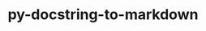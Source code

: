 ---
title: "py-docstring-to-markdown"
layout: cache
categories: [package, develop]
meta: {"compilers": ["none"], "num_specs": 129, "num_specs_by_stack": {"developer-tools-aarch64-linux-gnu": 44, "developer-tools-darwin": 41, "developer-tools-x86_64_v3-linux-gnu": 44, "root": 129}, "oss": ["centos7", "rhel8", "sequoia"], "platforms": ["darwin", "linux"], "stacks": ["developer-tools-aarch64-linux-gnu", "developer-tools-darwin", "developer-tools-x86_64_v3-linux-gnu", "root"], "targets": ["aarch64", "x86_64_v3"], "versions": ["0.11"]}
spec_details: [{"compiler": "none", "hash": "26id4rp4becaok7wonoyicfztylzir3n", "os": "centos7", "platform": "linux", "size": "-", "stacks": ["developer-tools-x86_64_v3-linux-gnu", "root"], "target": "x86_64_v3", "variants": ["build_system=python_pip"], "versions": ["0.11"]}, {"compiler": "none", "hash": "2bpdl7gmterlbkn44a4qodjtd4qzubsf", "os": "sequoia", "platform": "darwin", "size": "-", "stacks": ["developer-tools-darwin", "root"], "target": "aarch64", "variants": ["build_system=python_pip"], "versions": ["0.11"]}, {"compiler": "none", "hash": "2mulw2hk5kxbjalmekehmhlppio6ppzl", "os": "rhel8", "platform": "linux", "size": "-", "stacks": ["developer-tools-aarch64-linux-gnu", "root"], "target": "aarch64", "variants": ["build_system=python_pip"], "versions": ["0.11"]}, {"compiler": "none", "hash": "32kotx7oxmbqouqtp2di63tjwxh6duct", "os": "centos7", "platform": "linux", "size": "-", "stacks": ["developer-tools-x86_64_v3-linux-gnu", "root"], "target": "x86_64_v3", "variants": ["build_system=python_pip"], "versions": ["0.11"]}, {"compiler": "none", "hash": "3coqswyacok75r5bikvsrymflqr3foa6", "os": "rhel8", "platform": "linux", "size": "-", "stacks": ["developer-tools-aarch64-linux-gnu", "root"], "target": "aarch64", "variants": ["build_system=python_pip"], "versions": ["0.11"]}, {"compiler": "none", "hash": "3kxnce7y4mb7sv67tub73cbd6aalfavx", "os": "centos7", "platform": "linux", "size": "-", "stacks": ["developer-tools-x86_64_v3-linux-gnu", "root"], "target": "x86_64_v3", "variants": ["build_system=python_pip"], "versions": ["0.11"]}, {"compiler": "none", "hash": "43vmqmecsq4djxnvvjt4mcvnrerhe5bh", "os": "centos7", "platform": "linux", "size": "-", "stacks": ["developer-tools-x86_64_v3-linux-gnu", "root"], "target": "x86_64_v3", "variants": ["build_system=python_pip"], "versions": ["0.11"]}, {"compiler": "none", "hash": "4b6ztcljgask24kwptqsmajb2ptr7hfv", "os": "rhel8", "platform": "linux", "size": "-", "stacks": ["developer-tools-aarch64-linux-gnu", "root"], "target": "aarch64", "variants": ["build_system=python_pip"], "versions": ["0.11"]}, {"compiler": "none", "hash": "4dsyxgglmabtjfkcnfu6c7uphndvm252", "os": "centos7", "platform": "linux", "size": "-", "stacks": ["developer-tools-x86_64_v3-linux-gnu", "root"], "target": "x86_64_v3", "variants": ["build_system=python_pip"], "versions": ["0.11"]}, {"compiler": "none", "hash": "4efda3arbgpxyn5rkwzn3st64e2ei2zz", "os": "sequoia", "platform": "darwin", "size": "-", "stacks": ["developer-tools-darwin", "root"], "target": "aarch64", "variants": ["build_system=python_pip"], "versions": ["0.11"]}, {"compiler": "none", "hash": "4kokhcxslmobum72vpie3sp2erlfhc4y", "os": "rhel8", "platform": "linux", "size": "-", "stacks": ["developer-tools-aarch64-linux-gnu", "root"], "target": "aarch64", "variants": ["build_system=python_pip"], "versions": ["0.11"]}, {"compiler": "none", "hash": "4plyuq7bbrxxofvuzzzhh6wzxjge2v4l", "os": "rhel8", "platform": "linux", "size": "-", "stacks": ["developer-tools-aarch64-linux-gnu", "root"], "target": "aarch64", "variants": ["build_system=python_pip"], "versions": ["0.11"]}, {"compiler": "none", "hash": "5fj2pcbppf6ktwk5g7msqbatuih27yqr", "os": "rhel8", "platform": "linux", "size": "-", "stacks": ["developer-tools-aarch64-linux-gnu", "root"], "target": "aarch64", "variants": ["build_system=python_pip"], "versions": ["0.11"]}, {"compiler": "none", "hash": "5ysxjrgogz3kmty5bv3faherj5s3zvch", "os": "rhel8", "platform": "linux", "size": "-", "stacks": ["developer-tools-aarch64-linux-gnu", "root"], "target": "aarch64", "variants": ["build_system=python_pip"], "versions": ["0.11"]}, {"compiler": "none", "hash": "6463rl2yr4kzlwcn5e23h32ivdq2xxuk", "os": "sequoia", "platform": "darwin", "size": "-", "stacks": ["developer-tools-darwin", "root"], "target": "aarch64", "variants": ["build_system=python_pip"], "versions": ["0.11"]}, {"compiler": "none", "hash": "64jc4smiz6vys7vu72777w4zm3lphdi6", "os": "sequoia", "platform": "darwin", "size": "-", "stacks": ["developer-tools-darwin", "root"], "target": "aarch64", "variants": ["build_system=python_pip"], "versions": ["0.11"]}, {"compiler": "none", "hash": "6ebfbs6yqz2wdkypsafvj6q53xlgekwx", "os": "centos7", "platform": "linux", "size": "-", "stacks": ["developer-tools-x86_64_v3-linux-gnu", "root"], "target": "x86_64_v3", "variants": ["build_system=python_pip"], "versions": ["0.11"]}, {"compiler": "none", "hash": "6gzzg4e73hpfbpfv74gvrvoaqmxeyroh", "os": "rhel8", "platform": "linux", "size": "-", "stacks": ["developer-tools-aarch64-linux-gnu", "root"], "target": "aarch64", "variants": ["build_system=python_pip"], "versions": ["0.11"]}, {"compiler": "none", "hash": "6lbfkeflmt25xzq2iduna5ivdqs7o3ca", "os": "rhel8", "platform": "linux", "size": "-", "stacks": ["developer-tools-aarch64-linux-gnu", "root"], "target": "aarch64", "variants": ["build_system=python_pip"], "versions": ["0.11"]}, {"compiler": "none", "hash": "7hor25o44px5a2pa72f26fkevnuogzg7", "os": "sequoia", "platform": "darwin", "size": "-", "stacks": ["developer-tools-darwin", "root"], "target": "aarch64", "variants": ["build_system=python_pip"], "versions": ["0.11"]}, {"compiler": "none", "hash": "7vr334wx2wnmfnsdwnsw7sdlyc74jb2r", "os": "rhel8", "platform": "linux", "size": "-", "stacks": ["developer-tools-aarch64-linux-gnu", "root"], "target": "aarch64", "variants": ["build_system=python_pip"], "versions": ["0.11"]}, {"compiler": "none", "hash": "a3er3jhz5ucenm5vk5mymcu6t5kikwna", "os": "sequoia", "platform": "darwin", "size": "-", "stacks": ["developer-tools-darwin", "root"], "target": "aarch64", "variants": ["build_system=python_pip"], "versions": ["0.11"]}, {"compiler": "none", "hash": "aompnpvoonjtyfy54zun66es3kyqf4wi", "os": "centos7", "platform": "linux", "size": "-", "stacks": ["developer-tools-x86_64_v3-linux-gnu", "root"], "target": "x86_64_v3", "variants": ["build_system=python_pip"], "versions": ["0.11"]}, {"compiler": "none", "hash": "aowwnrife3xatqecikkvionk3l3q6zq3", "os": "centos7", "platform": "linux", "size": "-", "stacks": ["developer-tools-x86_64_v3-linux-gnu", "root"], "target": "x86_64_v3", "variants": ["build_system=python_pip"], "versions": ["0.11"]}, {"compiler": "none", "hash": "avap6izsmy6o453gzoaupztfxugckthi", "os": "rhel8", "platform": "linux", "size": "-", "stacks": ["developer-tools-aarch64-linux-gnu", "root"], "target": "aarch64", "variants": ["build_system=python_pip"], "versions": ["0.11"]}, {"compiler": "none", "hash": "b5fwct7x6lorij7qwutsggg6eeg4penh", "os": "centos7", "platform": "linux", "size": "-", "stacks": ["developer-tools-x86_64_v3-linux-gnu", "root"], "target": "x86_64_v3", "variants": ["build_system=python_pip"], "versions": ["0.11"]}, {"compiler": "none", "hash": "bh4oz3xeus2rr2wlj67ubl2auiuqojsc", "os": "sequoia", "platform": "darwin", "size": "-", "stacks": ["developer-tools-darwin", "root"], "target": "aarch64", "variants": ["build_system=python_pip"], "versions": ["0.11"]}, {"compiler": "none", "hash": "bio3664syrfa5oen3ayu575rhhkhabcm", "os": "sequoia", "platform": "darwin", "size": "-", "stacks": ["developer-tools-darwin", "root"], "target": "aarch64", "variants": ["build_system=python_pip"], "versions": ["0.11"]}, {"compiler": "none", "hash": "bwr5t57v75mtqktgegxtl464fu6ecasy", "os": "rhel8", "platform": "linux", "size": "-", "stacks": ["developer-tools-aarch64-linux-gnu", "root"], "target": "aarch64", "variants": ["build_system=python_pip"], "versions": ["0.11"]}, {"compiler": "none", "hash": "bypuf7oawkfxibcdkhjnldbfxewahbb6", "os": "centos7", "platform": "linux", "size": "-", "stacks": ["developer-tools-x86_64_v3-linux-gnu", "root"], "target": "x86_64_v3", "variants": ["build_system=python_pip"], "versions": ["0.11"]}, {"compiler": "none", "hash": "bywtr5lilzmd2bc6b2b5ggvh4a3qhdc5", "os": "rhel8", "platform": "linux", "size": "-", "stacks": ["developer-tools-aarch64-linux-gnu", "root"], "target": "aarch64", "variants": ["build_system=python_pip"], "versions": ["0.11"]}, {"compiler": "none", "hash": "bzt7hhkruje55g3cchvmopr2kvzfssc5", "os": "sequoia", "platform": "darwin", "size": "-", "stacks": ["developer-tools-darwin", "root"], "target": "aarch64", "variants": ["build_system=python_pip"], "versions": ["0.11"]}, {"compiler": "none", "hash": "c3qa6naa6wzdu24r5oebqu5pezvyr5ul", "os": "rhel8", "platform": "linux", "size": "-", "stacks": ["developer-tools-aarch64-linux-gnu", "root"], "target": "aarch64", "variants": ["build_system=python_pip"], "versions": ["0.11"]}, {"compiler": "none", "hash": "ca4lc54xoko5a6rt3xmqcszonvmanccf", "os": "centos7", "platform": "linux", "size": "-", "stacks": ["developer-tools-x86_64_v3-linux-gnu", "root"], "target": "x86_64_v3", "variants": ["build_system=python_pip"], "versions": ["0.11"]}, {"compiler": "none", "hash": "cqqavgskdxhrk6dkv2xv5zg627zh6ox5", "os": "sequoia", "platform": "darwin", "size": "-", "stacks": ["developer-tools-darwin", "root"], "target": "aarch64", "variants": ["build_system=python_pip"], "versions": ["0.11"]}, {"compiler": "none", "hash": "cwispjcehkqvwrxsokdizsbdbgikvkp5", "os": "rhel8", "platform": "linux", "size": "-", "stacks": ["developer-tools-aarch64-linux-gnu", "root"], "target": "aarch64", "variants": ["build_system=python_pip"], "versions": ["0.11"]}, {"compiler": "none", "hash": "cyjp77k62jptmnu3lcvbxtwfi3k34zv7", "os": "sequoia", "platform": "darwin", "size": "-", "stacks": ["developer-tools-darwin", "root"], "target": "aarch64", "variants": ["build_system=python_pip"], "versions": ["0.11"]}, {"compiler": "none", "hash": "czznkalpy5eo64yvkgxbuhxkg6drapnb", "os": "centos7", "platform": "linux", "size": "-", "stacks": ["developer-tools-x86_64_v3-linux-gnu", "root"], "target": "x86_64_v3", "variants": ["build_system=python_pip"], "versions": ["0.11"]}, {"compiler": "none", "hash": "daesqkybj4nrx62zn4rdra754x2zkjhw", "os": "rhel8", "platform": "linux", "size": "-", "stacks": ["developer-tools-aarch64-linux-gnu", "root"], "target": "aarch64", "variants": ["build_system=python_pip"], "versions": ["0.11"]}, {"compiler": "none", "hash": "dm5au555sdo4x46wcs5ulxwxsv4fwfaz", "os": "sequoia", "platform": "darwin", "size": "-", "stacks": ["developer-tools-darwin", "root"], "target": "aarch64", "variants": ["build_system=python_pip"], "versions": ["0.11"]}, {"compiler": "none", "hash": "dv6ju6bqqkg23pzbuedpldifmznr7tet", "os": "sequoia", "platform": "darwin", "size": "-", "stacks": ["developer-tools-darwin", "root"], "target": "aarch64", "variants": ["build_system=python_pip"], "versions": ["0.11"]}, {"compiler": "none", "hash": "dxxt7qo6yalepep57lnrbtqlp7d3b5qq", "os": "rhel8", "platform": "linux", "size": "-", "stacks": ["developer-tools-aarch64-linux-gnu", "root"], "target": "aarch64", "variants": ["build_system=python_pip"], "versions": ["0.11"]}, {"compiler": "none", "hash": "dymsxmp7xq5pp35ilpb423koqman2srp", "os": "rhel8", "platform": "linux", "size": "-", "stacks": ["developer-tools-aarch64-linux-gnu", "root"], "target": "aarch64", "variants": ["build_system=python_pip"], "versions": ["0.11"]}, {"compiler": "none", "hash": "e7iqoszmnfmrlhde5zvynbp4waalyxmw", "os": "rhel8", "platform": "linux", "size": "-", "stacks": ["developer-tools-aarch64-linux-gnu", "root"], "target": "aarch64", "variants": ["build_system=python_pip"], "versions": ["0.11"]}, {"compiler": "none", "hash": "efkcfyvpyijr5ugn4qi7ym2yn27cqkke", "os": "centos7", "platform": "linux", "size": "-", "stacks": ["developer-tools-x86_64_v3-linux-gnu", "root"], "target": "x86_64_v3", "variants": ["build_system=python_pip"], "versions": ["0.11"]}, {"compiler": "none", "hash": "ehwvizu7ouojjv7ucrja6zubp4xqayol", "os": "sequoia", "platform": "darwin", "size": "-", "stacks": ["developer-tools-darwin", "root"], "target": "aarch64", "variants": ["build_system=python_pip"], "versions": ["0.11"]}, {"compiler": "none", "hash": "eokfryi6grijnl3el5za2h7gb2joxvdm", "os": "sequoia", "platform": "darwin", "size": "-", "stacks": ["developer-tools-darwin", "root"], "target": "aarch64", "variants": ["build_system=python_pip"], "versions": ["0.11"]}, {"compiler": "none", "hash": "eyazw57ld7f5lg2jyoco7vfpgxbabw2n", "os": "sequoia", "platform": "darwin", "size": "-", "stacks": ["developer-tools-darwin", "root"], "target": "aarch64", "variants": ["build_system=python_pip"], "versions": ["0.11"]}, {"compiler": "none", "hash": "ezz6eycozgrntv3dxusjqp2cir2mc4rq", "os": "sequoia", "platform": "darwin", "size": "-", "stacks": ["developer-tools-darwin", "root"], "target": "aarch64", "variants": ["build_system=python_pip"], "versions": ["0.11"]}, {"compiler": "none", "hash": "f6qicftv6oaubzowd7rifisvvruufdpr", "os": "centos7", "platform": "linux", "size": "-", "stacks": ["developer-tools-x86_64_v3-linux-gnu", "root"], "target": "x86_64_v3", "variants": ["build_system=python_pip"], "versions": ["0.11"]}, {"compiler": "none", "hash": "flawi34i4aiibfmxxcqsr5bdxujzjq6h", "os": "rhel8", "platform": "linux", "size": "-", "stacks": ["developer-tools-aarch64-linux-gnu", "root"], "target": "aarch64", "variants": ["build_system=python_pip"], "versions": ["0.11"]}, {"compiler": "none", "hash": "flyvvr26273yscucjqkeagcrhhk4uhkl", "os": "centos7", "platform": "linux", "size": "-", "stacks": ["developer-tools-x86_64_v3-linux-gnu", "root"], "target": "x86_64_v3", "variants": ["build_system=python_pip"], "versions": ["0.11"]}, {"compiler": "none", "hash": "fo5hzilq4ycugzfc6akido6wstg4y2mt", "os": "centos7", "platform": "linux", "size": "-", "stacks": ["developer-tools-x86_64_v3-linux-gnu", "root"], "target": "x86_64_v3", "variants": ["build_system=python_pip"], "versions": ["0.11"]}, {"compiler": "none", "hash": "g3jpctw62dkypxqemqgtixr7ite45b6n", "os": "centos7", "platform": "linux", "size": "-", "stacks": ["developer-tools-x86_64_v3-linux-gnu", "root"], "target": "x86_64_v3", "variants": ["build_system=python_pip"], "versions": ["0.11"]}, {"compiler": "none", "hash": "g4idh2ct2igqdybwyxejqjm5gv5lqsng", "os": "centos7", "platform": "linux", "size": "-", "stacks": ["developer-tools-x86_64_v3-linux-gnu", "root"], "target": "x86_64_v3", "variants": ["build_system=python_pip"], "versions": ["0.11"]}, {"compiler": "none", "hash": "gci7vghyen3yazalbdmus22z2agzlnfk", "os": "centos7", "platform": "linux", "size": "-", "stacks": ["developer-tools-x86_64_v3-linux-gnu", "root"], "target": "x86_64_v3", "variants": ["build_system=python_pip"], "versions": ["0.11"]}, {"compiler": "none", "hash": "gk6uxwxhnauba6kbuhllu2y5mocy2rr6", "os": "centos7", "platform": "linux", "size": "-", "stacks": ["developer-tools-x86_64_v3-linux-gnu", "root"], "target": "x86_64_v3", "variants": ["build_system=python_pip"], "versions": ["0.11"]}, {"compiler": "none", "hash": "h2tkqxyidzsmehoesvgu5rqhfkoxoeu4", "os": "rhel8", "platform": "linux", "size": "-", "stacks": ["developer-tools-aarch64-linux-gnu", "root"], "target": "aarch64", "variants": ["build_system=python_pip"], "versions": ["0.11"]}, {"compiler": "none", "hash": "h4322zih7wivgvhfai7jfymcd2xk5e5z", "os": "centos7", "platform": "linux", "size": "-", "stacks": ["developer-tools-x86_64_v3-linux-gnu", "root"], "target": "x86_64_v3", "variants": ["build_system=python_pip"], "versions": ["0.11"]}, {"compiler": "none", "hash": "hgzoackncwulq42vykwqp6vwitgqfudl", "os": "centos7", "platform": "linux", "size": "-", "stacks": ["developer-tools-x86_64_v3-linux-gnu", "root"], "target": "x86_64_v3", "variants": ["build_system=python_pip"], "versions": ["0.11"]}, {"compiler": "none", "hash": "hlr3meb5ydxsckw6ovt7ge2iuq26utsz", "os": "sequoia", "platform": "darwin", "size": "-", "stacks": ["developer-tools-darwin", "root"], "target": "aarch64", "variants": ["build_system=python_pip"], "versions": ["0.11"]}, {"compiler": "none", "hash": "hrsl6hf27edplecumova5loomiw7qam5", "os": "sequoia", "platform": "darwin", "size": "-", "stacks": ["developer-tools-darwin", "root"], "target": "aarch64", "variants": ["build_system=python_pip"], "versions": ["0.11"]}, {"compiler": "none", "hash": "i3oewofzgmt2sfv2zf74b7tyqzap2jmm", "os": "centos7", "platform": "linux", "size": "-", "stacks": ["developer-tools-x86_64_v3-linux-gnu", "root"], "target": "x86_64_v3", "variants": ["build_system=python_pip"], "versions": ["0.11"]}, {"compiler": "none", "hash": "iig372qi5vqshglvqj56yl3jza4vkc57", "os": "rhel8", "platform": "linux", "size": "-", "stacks": ["developer-tools-aarch64-linux-gnu", "root"], "target": "aarch64", "variants": ["build_system=python_pip"], "versions": ["0.11"]}, {"compiler": "none", "hash": "imealj2izkbvlrhajjzd7jqvw57sqifk", "os": "sequoia", "platform": "darwin", "size": "-", "stacks": ["developer-tools-darwin", "root"], "target": "aarch64", "variants": ["build_system=python_pip"], "versions": ["0.11"]}, {"compiler": "none", "hash": "izvl4rx7risnjeden7ztf7fivfyurgco", "os": "centos7", "platform": "linux", "size": "-", "stacks": ["developer-tools-x86_64_v3-linux-gnu", "root"], "target": "x86_64_v3", "variants": ["build_system=python_pip"], "versions": ["0.11"]}, {"compiler": "none", "hash": "j74idorpgzmfg2bbqho4bsrrnnkeczc5", "os": "sequoia", "platform": "darwin", "size": "-", "stacks": ["developer-tools-darwin", "root"], "target": "aarch64", "variants": ["build_system=python_pip"], "versions": ["0.11"]}, {"compiler": "none", "hash": "jcq4py2phgirfxhts24xshvmn4ygzd3q", "os": "centos7", "platform": "linux", "size": "-", "stacks": ["developer-tools-x86_64_v3-linux-gnu", "root"], "target": "x86_64_v3", "variants": ["build_system=python_pip"], "versions": ["0.11"]}, {"compiler": "none", "hash": "jgwhn7guu4mczpnbmlsjb6hqqwfbl3rk", "os": "centos7", "platform": "linux", "size": "-", "stacks": ["developer-tools-x86_64_v3-linux-gnu", "root"], "target": "x86_64_v3", "variants": ["build_system=python_pip"], "versions": ["0.11"]}, {"compiler": "none", "hash": "jrbhvm3x3frrb7qypxycgpolku2dyxko", "os": "rhel8", "platform": "linux", "size": "-", "stacks": ["developer-tools-aarch64-linux-gnu", "root"], "target": "aarch64", "variants": ["build_system=python_pip"], "versions": ["0.11"]}, {"compiler": "none", "hash": "jvhfhneigh4coxsz36ieghdfnvq2gqdp", "os": "sequoia", "platform": "darwin", "size": "-", "stacks": ["developer-tools-darwin", "root"], "target": "aarch64", "variants": ["build_system=python_pip"], "versions": ["0.11"]}, {"compiler": "none", "hash": "k3gbwa2uvpciydixrr2q6xzk7lck4ap4", "os": "centos7", "platform": "linux", "size": "-", "stacks": ["developer-tools-x86_64_v3-linux-gnu", "root"], "target": "x86_64_v3", "variants": ["build_system=python_pip"], "versions": ["0.11"]}, {"compiler": "none", "hash": "k3ic6am3netsmu2fafpl4k4rvo2gtjn7", "os": "rhel8", "platform": "linux", "size": "-", "stacks": ["developer-tools-aarch64-linux-gnu", "root"], "target": "aarch64", "variants": ["build_system=python_pip"], "versions": ["0.11"]}, {"compiler": "none", "hash": "k5xxa4fdkofwriausqyoger2rp4vbvdl", "os": "sequoia", "platform": "darwin", "size": "-", "stacks": ["developer-tools-darwin", "root"], "target": "aarch64", "variants": ["build_system=python_pip"], "versions": ["0.11"]}, {"compiler": "none", "hash": "kgukauttwwfyf3gsgwyl5imqxcbdqns3", "os": "centos7", "platform": "linux", "size": "-", "stacks": ["developer-tools-x86_64_v3-linux-gnu", "root"], "target": "x86_64_v3", "variants": ["build_system=python_pip"], "versions": ["0.11"]}, {"compiler": "none", "hash": "kptymet5j75xkk77joqxo54h7jazhzon", "os": "rhel8", "platform": "linux", "size": "-", "stacks": ["developer-tools-aarch64-linux-gnu", "root"], "target": "aarch64", "variants": ["build_system=python_pip"], "versions": ["0.11"]}, {"compiler": "none", "hash": "l6frezjvclqesf4aigakgp2ey6budqmg", "os": "sequoia", "platform": "darwin", "size": "-", "stacks": ["developer-tools-darwin", "root"], "target": "aarch64", "variants": ["build_system=python_pip"], "versions": ["0.11"]}, {"compiler": "none", "hash": "ljmryvgkfaskgu6qomooylitjrworddv", "os": "centos7", "platform": "linux", "size": "-", "stacks": ["developer-tools-x86_64_v3-linux-gnu", "root"], "target": "x86_64_v3", "variants": ["build_system=python_pip"], "versions": ["0.11"]}, {"compiler": "none", "hash": "lnxbphffn6yynom6or6eijehqdwoem6f", "os": "sequoia", "platform": "darwin", "size": "-", "stacks": ["developer-tools-darwin", "root"], "target": "aarch64", "variants": ["build_system=python_pip"], "versions": ["0.11"]}, {"compiler": "none", "hash": "lqxhcteqg5jtlnhfvkg3tge2jf4rgnws", "os": "rhel8", "platform": "linux", "size": "-", "stacks": ["developer-tools-aarch64-linux-gnu", "root"], "target": "aarch64", "variants": ["build_system=python_pip"], "versions": ["0.11"]}, {"compiler": "none", "hash": "lvb5adzjwlyptxnlfl424cvmowlntdw2", "os": "centos7", "platform": "linux", "size": "-", "stacks": ["developer-tools-x86_64_v3-linux-gnu", "root"], "target": "x86_64_v3", "variants": ["build_system=python_pip"], "versions": ["0.11"]}, {"compiler": "none", "hash": "m43ktnvrmjxne5zktkdd2d45cbc37meg", "os": "sequoia", "platform": "darwin", "size": "-", "stacks": ["developer-tools-darwin", "root"], "target": "aarch64", "variants": ["build_system=python_pip"], "versions": ["0.11"]}, {"compiler": "none", "hash": "mhzub3t3in3chefcietvtb7rv5v5fhhv", "os": "rhel8", "platform": "linux", "size": "-", "stacks": ["developer-tools-aarch64-linux-gnu", "root"], "target": "aarch64", "variants": ["build_system=python_pip"], "versions": ["0.11"]}, {"compiler": "none", "hash": "mlhlzw54fgyd63g7snuqbxe7nnv2vi2g", "os": "centos7", "platform": "linux", "size": "-", "stacks": ["developer-tools-x86_64_v3-linux-gnu", "root"], "target": "x86_64_v3", "variants": ["build_system=python_pip"], "versions": ["0.11"]}, {"compiler": "none", "hash": "mvmxjsrtwzbqd3vuljiif6mvci2gbhmj", "os": "centos7", "platform": "linux", "size": "-", "stacks": ["developer-tools-x86_64_v3-linux-gnu", "root"], "target": "x86_64_v3", "variants": ["build_system=python_pip"], "versions": ["0.11"]}, {"compiler": "none", "hash": "n46j65aaj42tpdqfkt3cdhopqtwbuot6", "os": "rhel8", "platform": "linux", "size": "-", "stacks": ["developer-tools-aarch64-linux-gnu", "root"], "target": "aarch64", "variants": ["build_system=python_pip"], "versions": ["0.11"]}, {"compiler": "none", "hash": "nri4xg75aje5gdtqujcwzi5yl5b4lc7c", "os": "rhel8", "platform": "linux", "size": "-", "stacks": ["developer-tools-aarch64-linux-gnu", "root"], "target": "aarch64", "variants": ["build_system=python_pip"], "versions": ["0.11"]}, {"compiler": "none", "hash": "on3dicqqm3p7qzgfzul7c5giyxxl3p32", "os": "sequoia", "platform": "darwin", "size": "-", "stacks": ["developer-tools-darwin", "root"], "target": "aarch64", "variants": ["build_system=python_pip"], "versions": ["0.11"]}, {"compiler": "none", "hash": "pfdpyfhys6h6pdy5fos5jvjbzu4ivcug", "os": "rhel8", "platform": "linux", "size": "-", "stacks": ["developer-tools-aarch64-linux-gnu", "root"], "target": "aarch64", "variants": ["build_system=python_pip"], "versions": ["0.11"]}, {"compiler": "none", "hash": "pikprfuenum6gicqev6gthov34u2rudf", "os": "centos7", "platform": "linux", "size": "-", "stacks": ["developer-tools-x86_64_v3-linux-gnu", "root"], "target": "x86_64_v3", "variants": ["build_system=python_pip"], "versions": ["0.11"]}, {"compiler": "none", "hash": "ppbaflhemiup5ckxwkkwflstj5rfqmp3", "os": "centos7", "platform": "linux", "size": "-", "stacks": ["developer-tools-x86_64_v3-linux-gnu", "root"], "target": "x86_64_v3", "variants": ["build_system=python_pip"], "versions": ["0.11"]}, {"compiler": "none", "hash": "pv2sjy6cwnhg4edhbexth3ncd2pubdi7", "os": "sequoia", "platform": "darwin", "size": "-", "stacks": ["developer-tools-darwin", "root"], "target": "aarch64", "variants": ["build_system=python_pip"], "versions": ["0.11"]}, {"compiler": "none", "hash": "q4xoufdepdkoycfrr2zrstztmvq63tma", "os": "sequoia", "platform": "darwin", "size": "-", "stacks": ["developer-tools-darwin", "root"], "target": "aarch64", "variants": ["build_system=python_pip"], "versions": ["0.11"]}, {"compiler": "none", "hash": "qjainpy3sjiau4jamafm36qvirixmao3", "os": "rhel8", "platform": "linux", "size": "-", "stacks": ["developer-tools-aarch64-linux-gnu", "root"], "target": "aarch64", "variants": ["build_system=python_pip"], "versions": ["0.11"]}, {"compiler": "none", "hash": "qveggboav6mtqorl3rw6uajfsztlwhsg", "os": "sequoia", "platform": "darwin", "size": "-", "stacks": ["developer-tools-darwin", "root"], "target": "aarch64", "variants": ["build_system=python_pip"], "versions": ["0.11"]}, {"compiler": "none", "hash": "rhrmeok7jmjf3jxx6avozmub3bjjq6y4", "os": "rhel8", "platform": "linux", "size": "-", "stacks": ["developer-tools-aarch64-linux-gnu", "root"], "target": "aarch64", "variants": ["build_system=python_pip"], "versions": ["0.11"]}, {"compiler": "none", "hash": "rm2dyusr4y5uywq3ajvzbwar5wzxzb5i", "os": "rhel8", "platform": "linux", "size": "-", "stacks": ["developer-tools-aarch64-linux-gnu", "root"], "target": "aarch64", "variants": ["build_system=python_pip"], "versions": ["0.11"]}, {"compiler": "none", "hash": "rtdf2vdi5t364yiqbjdgnt3acfun4dbk", "os": "rhel8", "platform": "linux", "size": "-", "stacks": ["developer-tools-aarch64-linux-gnu", "root"], "target": "aarch64", "variants": ["build_system=python_pip"], "versions": ["0.11"]}, {"compiler": "none", "hash": "s2aec6ow3ocarjunts2u4oghgeooxvyv", "os": "centos7", "platform": "linux", "size": "-", "stacks": ["developer-tools-x86_64_v3-linux-gnu", "root"], "target": "x86_64_v3", "variants": ["build_system=python_pip"], "versions": ["0.11"]}, {"compiler": "none", "hash": "s7bds2wz7hp67wo4z5j5o6i4senhr3or", "os": "sequoia", "platform": "darwin", "size": "-", "stacks": ["developer-tools-darwin", "root"], "target": "aarch64", "variants": ["build_system=python_pip"], "versions": ["0.11"]}, {"compiler": "none", "hash": "sblw2vrcntfyudqomkfjlv2rsre2mo6m", "os": "centos7", "platform": "linux", "size": "-", "stacks": ["developer-tools-x86_64_v3-linux-gnu", "root"], "target": "x86_64_v3", "variants": ["build_system=python_pip"], "versions": ["0.11"]}, {"compiler": "none", "hash": "sefphltzul7nezipw5n72t7dgz6a7ugt", "os": "centos7", "platform": "linux", "size": "-", "stacks": ["developer-tools-x86_64_v3-linux-gnu", "root"], "target": "x86_64_v3", "variants": ["build_system=python_pip"], "versions": ["0.11"]}, {"compiler": "none", "hash": "sgv2fvtryrb4dufznlorte3wc3u6wbn4", "os": "rhel8", "platform": "linux", "size": "-", "stacks": ["developer-tools-aarch64-linux-gnu", "root"], "target": "aarch64", "variants": ["build_system=python_pip"], "versions": ["0.11"]}, {"compiler": "none", "hash": "so7o6z4ogpkmourgmu2ss3zadcezu3n3", "os": "rhel8", "platform": "linux", "size": "-", "stacks": ["developer-tools-aarch64-linux-gnu", "root"], "target": "aarch64", "variants": ["build_system=python_pip"], "versions": ["0.11"]}, {"compiler": "none", "hash": "tevqh44b6mixnsbqgmyyvfmjxsdk3mih", "os": "rhel8", "platform": "linux", "size": "-", "stacks": ["developer-tools-aarch64-linux-gnu", "root"], "target": "aarch64", "variants": ["build_system=python_pip"], "versions": ["0.11"]}, {"compiler": "none", "hash": "tntjbo4tcwbygcxjjs7bfyx53nle3s4e", "os": "rhel8", "platform": "linux", "size": "-", "stacks": ["developer-tools-aarch64-linux-gnu", "root"], "target": "aarch64", "variants": ["build_system=python_pip"], "versions": ["0.11"]}, {"compiler": "none", "hash": "tumbsewc7m46cimieqysfvvyk42ogzn3", "os": "sequoia", "platform": "darwin", "size": "-", "stacks": ["developer-tools-darwin", "root"], "target": "aarch64", "variants": ["build_system=python_pip"], "versions": ["0.11"]}, {"compiler": "none", "hash": "txguqxjmuebcafvjtsuqhzypsbwe5rme", "os": "sequoia", "platform": "darwin", "size": "-", "stacks": ["developer-tools-darwin", "root"], "target": "aarch64", "variants": ["build_system=python_pip"], "versions": ["0.11"]}, {"compiler": "none", "hash": "ujvyqi5u55znrgh5dd4tfvotxt35dglj", "os": "rhel8", "platform": "linux", "size": "-", "stacks": ["developer-tools-aarch64-linux-gnu", "root"], "target": "aarch64", "variants": ["build_system=python_pip"], "versions": ["0.11"]}, {"compiler": "none", "hash": "ukhpnvpfv7rmiqwhio3fysc6lmevnv2g", "os": "sequoia", "platform": "darwin", "size": "-", "stacks": ["developer-tools-darwin", "root"], "target": "aarch64", "variants": ["build_system=python_pip"], "versions": ["0.11"]}, {"compiler": "none", "hash": "upcyav4afln7ismv7us6f4lnxy2fbuxn", "os": "centos7", "platform": "linux", "size": "-", "stacks": ["developer-tools-x86_64_v3-linux-gnu", "root"], "target": "x86_64_v3", "variants": ["build_system=python_pip"], "versions": ["0.11"]}, {"compiler": "none", "hash": "vopmzyztatcjdcgip6majs5q5ypsefij", "os": "centos7", "platform": "linux", "size": "-", "stacks": ["developer-tools-x86_64_v3-linux-gnu", "root"], "target": "x86_64_v3", "variants": ["build_system=python_pip"], "versions": ["0.11"]}, {"compiler": "none", "hash": "vst4xa27i2ypnfilc5ckenxivpxsposc", "os": "sequoia", "platform": "darwin", "size": "-", "stacks": ["developer-tools-darwin", "root"], "target": "aarch64", "variants": ["build_system=python_pip"], "versions": ["0.11"]}, {"compiler": "none", "hash": "wdm6p45k2xcspzovrtmrcnr236jbmldz", "os": "centos7", "platform": "linux", "size": "-", "stacks": ["developer-tools-x86_64_v3-linux-gnu", "root"], "target": "x86_64_v3", "variants": ["build_system=python_pip"], "versions": ["0.11"]}, {"compiler": "none", "hash": "wivu5z2z4j46v55526ilswsk42t2aosp", "os": "sequoia", "platform": "darwin", "size": "-", "stacks": ["developer-tools-darwin", "root"], "target": "aarch64", "variants": ["build_system=python_pip"], "versions": ["0.11"]}, {"compiler": "none", "hash": "wpntso3urpsqmxiswbg42atc43hzd3is", "os": "rhel8", "platform": "linux", "size": "-", "stacks": ["developer-tools-aarch64-linux-gnu", "root"], "target": "aarch64", "variants": ["build_system=python_pip"], "versions": ["0.11"]}, {"compiler": "none", "hash": "wrifmvsgcwuflh4nklku2ocibkv675qy", "os": "centos7", "platform": "linux", "size": "-", "stacks": ["developer-tools-x86_64_v3-linux-gnu", "root"], "target": "x86_64_v3", "variants": ["build_system=python_pip"], "versions": ["0.11"]}, {"compiler": "none", "hash": "ws733fkjqz7m66jvanmawvsie6ztif5a", "os": "rhel8", "platform": "linux", "size": "-", "stacks": ["developer-tools-aarch64-linux-gnu", "root"], "target": "aarch64", "variants": ["build_system=python_pip"], "versions": ["0.11"]}, {"compiler": "none", "hash": "x55p6aiufqpfc7s543fapxjpbwbqeh2u", "os": "sequoia", "platform": "darwin", "size": "-", "stacks": ["developer-tools-darwin", "root"], "target": "aarch64", "variants": ["build_system=python_pip"], "versions": ["0.11"]}, {"compiler": "none", "hash": "xnie6k37tkb62wozhfskllyyer4whkjq", "os": "rhel8", "platform": "linux", "size": "-", "stacks": ["developer-tools-aarch64-linux-gnu", "root"], "target": "aarch64", "variants": ["build_system=python_pip"], "versions": ["0.11"]}, {"compiler": "none", "hash": "yjop6dmf7odo75qz4pksuejwz3kb3rfj", "os": "centos7", "platform": "linux", "size": "-", "stacks": ["developer-tools-x86_64_v3-linux-gnu", "root"], "target": "x86_64_v3", "variants": ["build_system=python_pip"], "versions": ["0.11"]}, {"compiler": "none", "hash": "ywckjnurreuvqgbccghecsj4y26xtinl", "os": "sequoia", "platform": "darwin", "size": "-", "stacks": ["developer-tools-darwin", "root"], "target": "aarch64", "variants": ["build_system=python_pip"], "versions": ["0.11"]}, {"compiler": "none", "hash": "z6koftbhhz2s3rlw73llynkuznjuoz7e", "os": "rhel8", "platform": "linux", "size": "-", "stacks": ["developer-tools-aarch64-linux-gnu", "root"], "target": "aarch64", "variants": ["build_system=python_pip"], "versions": ["0.11"]}, {"compiler": "none", "hash": "zhbxbejs2jbelxuym6pvrfz44kzpjaq2", "os": "rhel8", "platform": "linux", "size": "-", "stacks": ["developer-tools-aarch64-linux-gnu", "root"], "target": "aarch64", "variants": ["build_system=python_pip"], "versions": ["0.11"]}, {"compiler": "none", "hash": "zj5uaccqqvqkn74poufvlkok7soqpgre", "os": "sequoia", "platform": "darwin", "size": "-", "stacks": ["developer-tools-darwin", "root"], "target": "aarch64", "variants": ["build_system=python_pip"], "versions": ["0.11"]}, {"compiler": "none", "hash": "zjcob4vrysxi4664p5j7hodgu5un3tis", "os": "sequoia", "platform": "darwin", "size": "-", "stacks": ["developer-tools-darwin", "root"], "target": "aarch64", "variants": ["build_system=python_pip"], "versions": ["0.11"]}, {"compiler": "none", "hash": "zoggmtdufvdedl374e2jjmbzllublkj7", "os": "sequoia", "platform": "darwin", "size": "-", "stacks": ["developer-tools-darwin", "root"], "target": "aarch64", "variants": ["build_system=python_pip"], "versions": ["0.11"]}, {"compiler": "none", "hash": "zs55ag3ecgw3dklfyrychzgu422n4opv", "os": "centos7", "platform": "linux", "size": "-", "stacks": ["developer-tools-x86_64_v3-linux-gnu", "root"], "target": "x86_64_v3", "variants": ["build_system=python_pip"], "versions": ["0.11"]}, {"compiler": "none", "hash": "zuqsf6sx4mkmo7behkv3q5xesowjr3yj", "os": "centos7", "platform": "linux", "size": "-", "stacks": ["developer-tools-x86_64_v3-linux-gnu", "root"], "target": "x86_64_v3", "variants": ["build_system=python_pip"], "versions": ["0.11"]}]
---